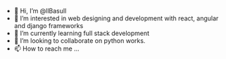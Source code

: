 - 👋 Hi, I’m @llBasull
- 👀 I’m interested in web designing and development with react, angular and django frameworks
- 🌱 I’m currently learning full stack development
- 💞️ I’m looking to collaborate on python works.
- 📫 How to reach me ...

<!---
llBasull/llBasull is a ✨ special ✨ repository because its `README.md` (this file) appears on your GitHub profile.
You can click the Preview link to take a look at your changes.
--->
